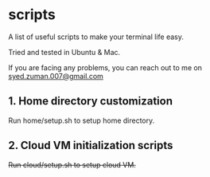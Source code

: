 # scripts

A list of useful scripts to make your terminal life easy.

Tried and tested in Ubuntu & Mac.

If you are facing any problems, you can reach out to me on syed.zuman.007@gmail.com

## 1.  Home directory customization

Run home/setup.sh to setup home directory.

## 2. Cloud VM initialization scripts

~~Run cloud/setup.sh to setup cloud VM.~~